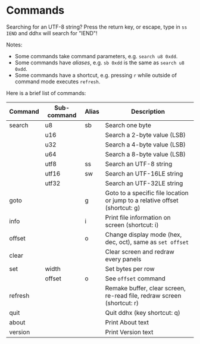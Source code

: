 # Commands

Searching for an UTF-8 string? Press the return key, or escape, type in `ss IEND`
and ddhx will search for "IEND"!

Notes:
- Some commands take command parameters, e.g. `search u8 0xdd`.
- Some commands have _aliases_, e.g. `sb 0xdd` is the same as `search u8 0xdd`.
- Some commands have a shortcut, e.g. pressing `r` while outside of command mode
executes `refresh`.

Here is a brief list of commands:

| Command | Sub-command | Alias | Description |
|---|---|---|---|
| search | u8 | sb | Search one byte |
| | u16 | | Search a 2-byte value (LSB) |
| | u32 | | Search a 4-byte value (LSB) |
| | u64 | | Search a 8-byte value (LSB) |
| | utf8 | ss | Search an UTF-8 string |
| | utf16 | sw | Search an UTF-16LE string |
| | utf32 | | Search an UTF-32LE string |
| goto | | g | Goto to a specific file location or jump to a relative offset (shortcut: g) |
| info | | i | Print file information on screen (shortcut: i) |
| offset | | o | Change display mode (hex, dec, oct), same as `set offset` |
| clear | | | Clear screen and redraw every panels |
| set | width | | Set bytes per row |
| | offset | o | See `offset` command |
| refresh | | | Remake buffer, clear screen, re-read file, redraw screen (shortcut: r) |
| quit | | | Quit ddhx (key shortcut: q) |
| about | | | Print About text |
| version | | | Print Version text |